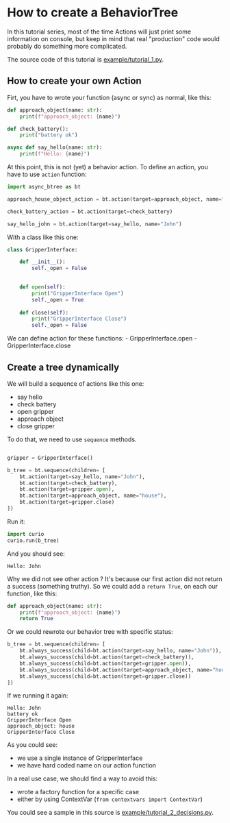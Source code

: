 # How to create a BehaviorTree


In this tutorial series, most of the time Actions will just print some information on console, but keep in mind that real "production" code would probably do something more complicated.


The source code of this tutorial is [example/tutorial_1.py](https://raw.githubusercontent.com/geronimo-iia/async-btree/main/examples/tutorial_1.py).


## How to create your own Action

Firt, you have to wrote your function (async or sync) as normal, like this:

```python
def approach_object(name: str):
    print(f"approach_object: {name}")

def check_battery():
    print("battery ok")

async def say_hello(name: str):
    print(f"Hello: {name}")

```

At this point, this is not (yet) a behavior action. To define an action, you have to use ```action``` function:

```python
import async_btree as bt

approach_house_object_action = bt.action(target=approach_object, name="house")

check_battery_action = bt.action(target=check_battery)

say_hello_john = bt.action(target=say_hello, name="John")

```


With a class like this one:

```python
class GripperInterface:

    def __init__():
        self._open = False
    

    def open(self):
        print("GripperInterface Open")
        self._open = True
    
    def close(self):
        print("GripperInterface Close")
        self._open = False

```
We can define action for these functions:
    - GripperInterface.open
    - GripperInterface.close


## Create a tree dynamically

We will build a sequence of actions like this one:
 - say hello
 - check battery
 - open gripper
 - approach object
 - close gripper

To do that, we need to use ```sequence``` methods.

```python

gripper = GripperInterface()

b_tree = bt.sequence(children= [
    bt.action(target=say_hello, name="John"),
    bt.action(target=check_battery),
    bt.action(target=gripper.open),
    bt.action(target=approach_object, name="house"),
    bt.action(target=gripper.close)
])

```

Run it:

```python
import curio 
curio.run(b_tree)
```

And you should see:

```text
Hello: John
```

Why we did not see other action ? It's because our first action did not return a success (something truthy).
So we could add a ```return True```, on each our function, like this:

```python
def approach_object(name: str):
    print(f"approach_object: {name}")
    return True
```

Or we could rewrote our behavior tree with specific status:


```python
b_tree = bt.sequence(children= [
    bt.always_success(child=bt.action(target=say_hello, name="John")),
    bt.always_success(child=bt.action(target=check_battery)),
    bt.always_success(child=bt.action(target=gripper.open)),
    bt.always_success(child=bt.action(target=approach_object, name="house")),
    bt.always_success(child=bt.action(target=gripper.close))
])
```
If we running it again:

```text
Hello: John
battery ok
GripperInterface Open
approach_object: house
GripperInterface Close
```

As you could see:
- we use a single instance of GripperInterface
- we have hard coded name on our action function

In a real use case, we should find a way to avoid this:
- wrote a factory function for a specific case
- either by using ContextVar (```from contextvars import ContextVar```)

You could see a sample in this source is [example/tutorial_2_decisions.py](https://raw.githubusercontent.com/geronimo-iia/async-btree/main/examples/tutorial_2_decisions.py).
